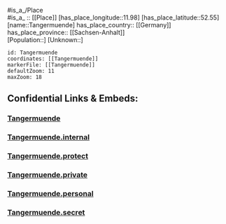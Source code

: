 ﻿---
location: [52.55,11.98] 
mapzoom: [7,12] 
mapmarker: city 
type: City
tags:
- geo/City


SpocWebEntityId: 34753
isDeleted: false
confidential: public

---
#is_a_/Place  
#is_a_ :: [[Place]] 
[has_place_longitude::11.98] 
[has_place_latitude::52.55] 
[name::Tangermuende] 
has_place_country:: [[Germany]]  
has_place_province:: [[Sachsen-Anhalt]]  
[Population::] 
[Unknown::] 


```leaflet
id: Tangermuende
coordinates: [[Tangermuende]] 
markerFile: [[Tangermuende]] 
defaultZoom: 11 
maxZoom: 18
```


## Confidential Links & Embeds: 

### [Tangermuende](/_public/Earth/Continent/Europe/Europe~Central/Germany/Germany~East/Sachsen-Anhalt/counties~SA/Stendal/cities~Stendal/Tangermünde/City/Tangermuende.md) 

### [Tangermuende.internal](/_internal/Earth/Continent/Europe/Europe~Central/Germany/Germany~East/Sachsen-Anhalt/counties~SA/Stendal/cities~Stendal/Tangermünde/City/Tangermuende.internal.md) 

### [Tangermuende.protect](/_protect/Earth/Continent/Europe/Europe~Central/Germany/Germany~East/Sachsen-Anhalt/counties~SA/Stendal/cities~Stendal/Tangermünde/City/Tangermuende.protect.md) 

### [Tangermuende.private](/_private/Earth/Continent/Europe/Europe~Central/Germany/Germany~East/Sachsen-Anhalt/counties~SA/Stendal/cities~Stendal/Tangermünde/City/Tangermuende.private.md) 

### [Tangermuende.personal](/_personal/Earth/Continent/Europe/Europe~Central/Germany/Germany~East/Sachsen-Anhalt/counties~SA/Stendal/cities~Stendal/Tangermünde/City/Tangermuende.personal.md) 

### [Tangermuende.secret](/_secret/Earth/Continent/Europe/Europe~Central/Germany/Germany~East/Sachsen-Anhalt/counties~SA/Stendal/cities~Stendal/Tangermünde/City/Tangermuende.secret.md) 
